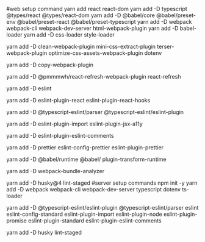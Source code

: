 #web setup command
yarn add react react-dom
yarn add -D typescript @types/react @types/react-dom
yarn add -D @babel/core @babel/preset-env @babel/preset-react @babel/preset-typescript
yarn add -D webpack webpack-cli webpack-dev-server html-webpack-plugin
yarn add -D babel-loader
yarn add -D css-loader style-loader

yarn add -D clean-webpack-plugin mini-css-extract-plugin terser-webpack-plugin optimize-css-assets-webpack-plugin dotenv

yarn add -D copy-webpack-plugin

yarn add -D @pmmmwh/react-refresh-webpack-plugin react-refresh

yarn add -D eslint

yarn add -D eslint-plugin-react eslint-plugin-react-hooks

yarn add -D @typescript-eslint/parser @typescript-eslint/eslint-plugin

yarn add -D eslint-plugin-import eslint-plugin-jsx-a11y

yarn add -D eslint-plugin-eslint-comments

yarn add -D prettier eslint-config-prettier eslint-plugin-prettier

yarn add -D @babel/runtime @babel/ plugin-transform-runtime

yarn add -D webpack-bundle-analyzer

yarn add -D husky@4 lint-staged
#server setup commands
npm init -y
yarn add -D webpack webpack-cli webpack-dev-server typescript dotenv ts-loader

yarn add -D @typescript-eslint/eslint-plugin @typescript-eslint/parser eslint eslint-config-standard eslint-plugin-import eslint-plugin-node eslint-plugin-promise eslint-plugin-standard eslint-plugin-eslint-comments

yarn add -D husky lint-staged
